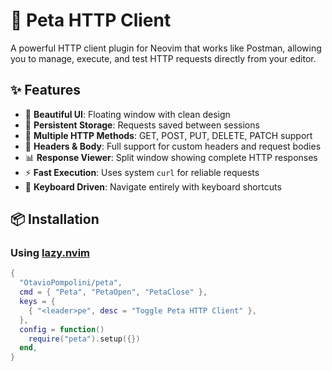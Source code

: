 # 🚀 Peta HTTP Client

A powerful HTTP client plugin for Neovim that works like Postman, allowing you to manage, execute, and test HTTP requests directly from your editor.

## ✨ Features

- 🎨 **Beautiful UI**: Floating window with clean design
- 💾 **Persistent Storage**: Requests saved between sessions
- 🔄 **Multiple HTTP Methods**: GET, POST, PUT, DELETE, PATCH support
- 📝 **Headers & Body**: Full support for custom headers and request bodies
- 📊 **Response Viewer**: Split window showing complete HTTP responses
- ⚡ **Fast Execution**: Uses system `curl` for reliable requests
- 🎹 **Keyboard Driven**: Navigate entirely with keyboard shortcuts

## 📦 Installation

### Using [lazy.nvim](https://github.com/folke/lazy.nvim)

```lua
{
  "OtavioPompolini/peta",
  cmd = { "Peta", "PetaOpen", "PetaClose" },
  keys = {
    { "<leader>pe", desc = "Toggle Peta HTTP Client" },
  },
  config = function()
    require("peta").setup({})
  end,
}
